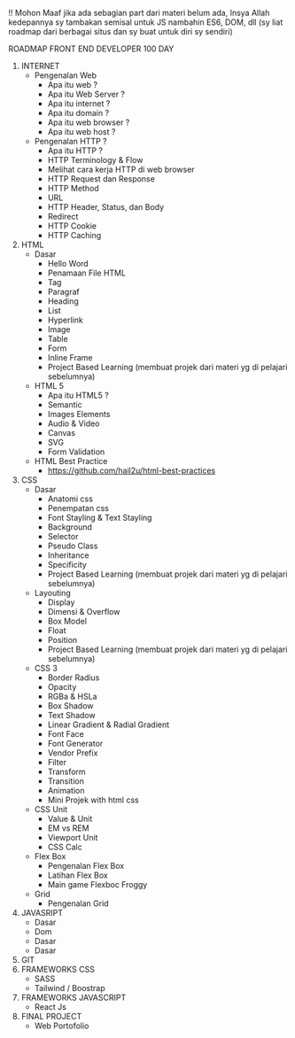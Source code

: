 !! Mohon Maaf jika ada sebagian part dari materi belum ada, Insya Allah kedepannya sy tambakan semisal untuk JS nambahin ES6, DOM, dll (sy liat roadmap dari berbagai situs dan sy buat untuk diri sy sendiri)

ROADMAP FRONT END DEVELOPER 100 DAY

1. INTERNET
    - Pengenalan Web
        - Apa itu web ?
        - Apa itu Web Server ?
        - Apa itu internet ?
        - Apa itu domain ?
        - Apa itu web browser ?
        - Apa itu web host ?
    - Pengenalan HTTP ?
        - Apa itu HTTP ?
        - HTTP Terminology & Flow
        - Melihat cara kerja HTTP di web browser
        - HTTP Request dan Response
        - HTTP Method
        - URL
        - HTTP Header, Status, dan Body
        - Redirect
        - HTTP Cookie
        - HTTP Caching
2. HTML
    - Dasar
        - Hello Word
        - Penamaan File HTML
        - Tag
        - Paragraf
        - Heading
        - List
        - Hyperlink
        - Image
        - Table
        - Form
        - Inline Frame
        - Project Based Learning (membuat projek dari
          materi yg di pelajari sebelumnya)
    - HTML 5
        - Apa itu HTML5 ?
        - Semantic
        - Images Elements
        - Audio & Video
        - Canvas
        - SVG
        - Form Validation
    - HTML Best Practice
        - https://github.com/hail2u/html-best-practices
3. CSS
    - Dasar
        - Anatomi css
        - Penempatan css
        - Font Stayling & Text Stayling
        - Background
        - Selector
        - Pseudo Class
        - Inheritance
        - Specificity
        - Project Based Learning (membuat projek dari
          materi yg di pelajari sebelumnya)
    - Layouting
        - Display
        - Dimensi & Overflow
        - Box Model
        - Float
        - Position
        - Project Based Learning (membuat projek dari
          materi yg di pelajari sebelumnya)
    - CSS 3
        - Border Radius
        - Opacity
        - RGBa & HSLa
        - Box Shadow
        - Text Shadow
        - Linear Gradient & Radial Gradient
        - Font Face
        - Font Generator
        - Vendor Prefix
        - Filter
        - Transform
        - Transition
        - Animation
        - Mini Projek with html css
    - CSS Unit
        - Value & Unit
        - EM vs REM
        - Viewport Unit
        - CSS Calc
    - Flex Box
        - Pengenalan Flex Box
        - Latihan Flex Box
        - Main game Flexboc Froggy
    - Grid
        - Pengenalan Grid
4. JAVASRIPT
    - Dasar
    - Dom
    - Dasar
    - Dasar
5. GIT
6. FRAMEWORKS CSS
    - SASS
    - Tailwind / Boostrap
7. FRAMEWORKS JAVASCRIPT
    - React Js
8. FINAL PROJECT
    - Web Portofolio
